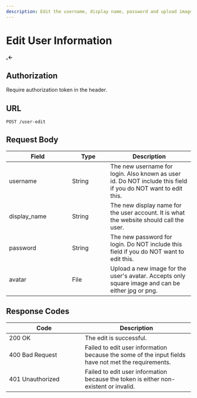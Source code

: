 ```yaml
---
description: Edit the username, display name, password and upload image for avatar.
---
```


# Edit User Information

#### [.](./ "mention")<-

## Authorization

Require authorization token in the header.

## URL

```
POST /user-edit
```

## Request Body

<table><thead><tr><th width="156">Field</th><th width="88.33333333333331">Type</th><th>Description</th></tr></thead><tbody><tr><td>username</td><td>String</td><td>The new username for login. Also known as user id. Do NOT include this field if you do NOT want to edit this.</td></tr><tr><td>display_name</td><td>String</td><td>The new display name for the user account. It is what the website should call the user.</td></tr><tr><td>password</td><td>String</td><td>The new password for login. Do NOT include this field if you do NOT want to edit this.</td></tr><tr><td>avatar</td><td>File</td><td>Upload a new image for the user's avatar. Accepts only square image and can be either jpg or png.</td></tr></tbody></table>

## Response Codes

<table><thead><tr><th width="191">Code</th><th>Description</th></tr></thead><tbody><tr><td>200 OK</td><td>The edit is successful.</td></tr><tr><td>400 Bad Request</td><td>Failed to edit user information because the some of the input fields have not met the requirements.</td></tr><tr><td>401 Unauthorized</td><td>Failed to edit user information because the token is either non-existent or invalid.</td></tr></tbody></table>

